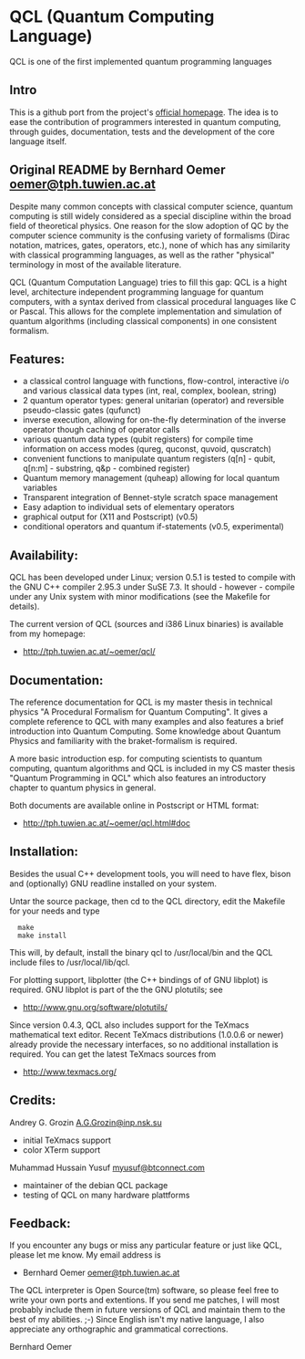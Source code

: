 QCL (Quantum Computing Language)
================================

QCL is one of the first implemented quantum programming languages

Intro
-----

This is a github port from the project's [official homepage](http://tph.tuwien.ac.at/~oemer/qcl.html).
The idea is to ease the contribution of programmers interested in quantum computing, through guides, documentation,
tests and the development of the core language itself.

Original README by Bernhard Oemer <oemer@tph.tuwien.ac.at>
----------------------------------------------------------

Despite many common concepts with classical computer science, quantum
computing is still widely considered as a special discipline within the
broad field of theoretical physics.  One reason for the slow adoption of
QC by the computer science community is the confusing variety of
formalisms (Dirac notation, matrices, gates, operators, etc.), none of
which has any similarity with classical programming languages, as well
as the rather "physical" terminology in most of the available
literature.

QCL (Quantum Computation Language) tries to fill this gap: QCL is a
hight level, architecture independent programming language for quantum
computers, with a syntax derived from classical procedural languages
like C or Pascal.  This allows for the complete implementation and
simulation of quantum algorithms (including classical components) in one
consistent formalism.


Features:
---------

 -  a classical control language with functions, flow-control,
    interactive i/o and various classical data types (int, real,
    complex, boolean, string)
 -  2 quantum operator types: general unitarian (operator) and
    reversible pseudo-classic gates (qufunct) 
 -  inverse execution, allowing for on-the-fly determination of the
    inverse operator though caching of operator calls
 -  various quantum data types (qubit registers) for compile time
    information on access modes (qureg, quconst, quvoid, quscratch)
 -  convenient functions to manipulate quantum registers (q[n] -
    qubit, q[n:m] - substring, q&p - combined register)
 -  Quantum memory management (quheap) allowing for local quantum
    variables
 -  Transparent integration of Bennet-style scratch space management
 -  Easy adaption to individual sets of elementary operators
 -  graphical output for (X11 and Postscript) (v0.5)
 -  conditional operators and quantum if-statements (v0.5, experimental)

Availability:
-------------

QCL has been developed under Linux; version 0.5.1 is tested to compile
with the GNU C++ compiler 2.95.3 under SuSE 7.3. It should - however -
compile under any Unix system with minor modifications (see the Makefile
for details).

The current version of QCL (sources and i386 Linux binaries) is available from
my homepage:

- http://tph.tuwien.ac.at/~oemer/qcl/


Documentation:
--------------

The reference documentation for QCL is my master thesis in technical
physics "A Procedural Formalism for Quantum Computing". It gives a
complete reference to QCL with many examples and also features a brief
introduction into Quantum Computing. Some knowledge about Quantum
Physics and familiarity with the braket-formalism is required. 

A more basic introduction esp. for computing scientists to quantum
computing, quantum algorithms and QCL is included in my CS master thesis
"Quantum Programming in QCL" which also features an introductory chapter
to quantum physics in general.

Both documents are available online in Postscript or HTML format:

- http://tph.tuwien.ac.at/~oemer/qcl.html#doc


Installation:
-------------

Besides the usual C++ development tools, you will need to have flex,
bison and (optionally) GNU readline installed on your system.

Untar the source package, then cd to the QCL directory, edit the Makefile
for your needs and type

```
  make
  make install
```

This will, by default, install the binary qcl to /usr/local/bin and the QCL
include files to /usr/local/lib/qcl.

For plotting support, libplotter (the C++ bindings of of GNU libplot) is
required. GNU libplot is part of the the GNU plotutils; see

- http://www.gnu.org/software/plotutils/

Since version 0.4.3, QCL also includes support for the TeXmacs mathematical
text editor. Recent TeXmacs distributions (1.0.0.6 or newer) already provide
the necessary interfaces, so no additional installation is required. You can
get the latest TeXmacs sources from

- http://www.texmacs.org/


Credits:
--------

Andrey G. Grozin <A.G.Grozin@inp.nsk.su>
  - initial TeXmacs support
  - color XTerm support

Muhammad Hussain Yusuf <myusuf@btconnect.com> 
  - maintainer of the debian QCL package
  - testing of QCL on many hardware plattforms

Feedback:
---------

If you encounter any bugs or miss any particular feature or just like
QCL, please let me know. My email address is

- Bernhard Oemer <oemer@tph.tuwien.ac.at>

The QCL interpreter is Open Source(tm) software, so please feel free to write
your own ports and extentions. If you send me patches, I will most probably
include them in future versions of QCL and maintain them to the best of my
abilities. ;-) Since English isn't my native language, I also appreciate
any orthographic and grammatical corrections.

Bernhard Oemer

